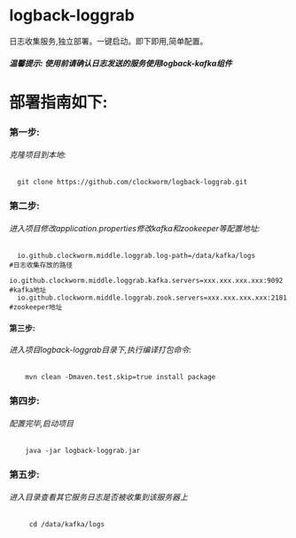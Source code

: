 # logback-loggrab
日志收集服务,独立部署。一键启动。即下即用,简单配置。
##### 温馨提示:  使用前请确认日志发送的服务使用logback-kafka组件

# 部署指南如下:
### 第一步:
###### 克隆项目到本地:
      git clone https://github.com/clockworm/logback-loggrab.git
### 第二步:
######   进入项目修改application.properties修改kafka和zookeeper等配置地址:
      io.github.clockworm.middle.loggrab.log-path=/data/kafka/logs           #日志收集存放的路径
      io.github.clockworm.middle.loggrab.kafka.servers=xxx.xxx.xxx.xxx:9092  #kafka地址
      io.github.clockworm.middle.loggrab.zook.servers=xxx.xxx.xxx.xxx:2181   #zookeeper地址
#### 第三步:
###### 进入项目logback-loggrab目录下,执行编译打包命令:
        mvn clean -Dmaven.test.skip=true install package
### 第四步:
######   配置完毕,启动项目
        java -jar logback-loggrab.jar
### 第五步:
######   进入目录查看其它服务日志是否被收集到该服务器上
         cd /data/kafka/logs
